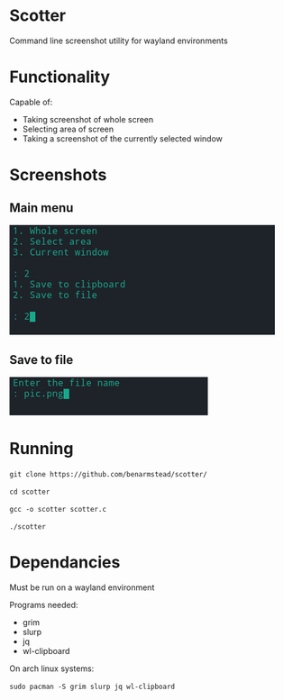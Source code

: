 # Scotter

Command line screenshot utility for wayland environments

# Functionality

Capable of:

 - Taking screenshot of whole screen
 - Selecting area of screen
 - Taking a screenshot of the currently selected window

# Screenshots

## Main menu
<img src="https://github.com/benarmstead/scotter/blob/main/README_images/demo1.png">

## Save to file
<img src="https://github.com/benarmstead/scotter/blob/main/README_images/demo2.png">

# Running
`git clone https://github.com/benarmstead/scotter/`

`cd scotter`

`gcc -o scotter scotter.c`

`./scotter`

# Dependancies

Must be run on a wayland environment

Programs needed:

  - grim
  - slurp
  - jq
  - wl-clipboard
     
On arch linux systems: 

`sudo pacman -S grim slurp jq wl-clipboard`




